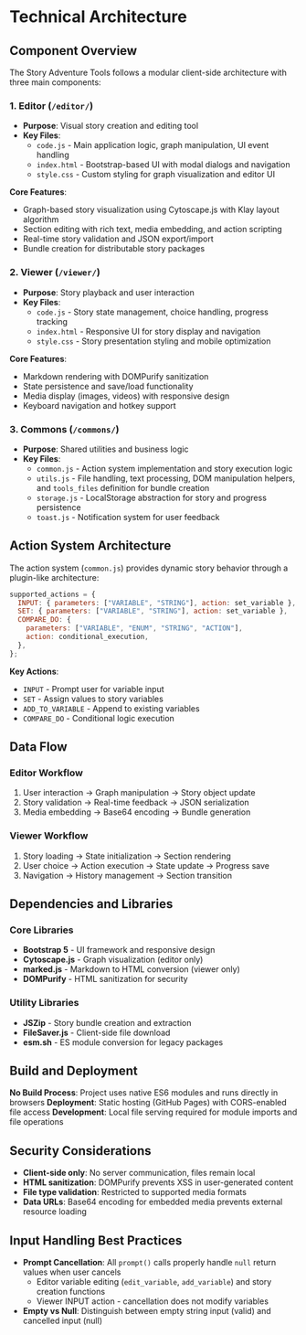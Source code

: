 # Technical Architecture

## Component Overview

The Story Adventure Tools follows a modular client-side architecture with three main components:

### 1. Editor (`/editor/`)

- **Purpose**: Visual story creation and editing tool
- **Key Files**:
  - `code.js` - Main application logic, graph manipulation, UI event handling
  - `index.html` - Bootstrap-based UI with modal dialogs and navigation
  - `style.css` - Custom styling for graph visualization and editor UI

**Core Features**:

- Graph-based story visualization using Cytoscape.js with Klay layout algorithm
- Section editing with rich text, media embedding, and action scripting
- Real-time story validation and JSON export/import
- Bundle creation for distributable story packages

### 2. Viewer (`/viewer/`)

- **Purpose**: Story playback and user interaction
- **Key Files**:
  - `code.js` - Story state management, choice handling, progress tracking
  - `index.html` - Responsive UI for story display and navigation
  - `style.css` - Story presentation styling and mobile optimization

**Core Features**:

- Markdown rendering with DOMPurify sanitization
- State persistence and save/load functionality
- Media display (images, videos) with responsive design
- Keyboard navigation and hotkey support

### 3. Commons (`/commons/`)

- **Purpose**: Shared utilities and business logic
- **Key Files**:
  - `common.js` - Action system implementation and story execution logic
  - `utils.js` - File handling, text processing, DOM manipulation helpers, and `tools_files` definition for bundle creation
  - `storage.js` - LocalStorage abstraction for story and progress persistence
  - `toast.js` - Notification system for user feedback

## Action System Architecture

The action system (`common.js`) provides dynamic story behavior through a plugin-like architecture:

```javascript
supported_actions = {
  INPUT: { parameters: ["VARIABLE", "STRING"], action: set_variable },
  SET: { parameters: ["VARIABLE", "STRING"], action: set_variable },
  COMPARE_DO: {
    parameters: ["VARIABLE", "ENUM", "STRING", "ACTION"],
    action: conditional_execution,
  },
};
```

**Key Actions**:

- `INPUT` - Prompt user for variable input
- `SET` - Assign values to story variables
- `ADD_TO_VARIABLE` - Append to existing variables
- `COMPARE_DO` - Conditional logic execution

## Data Flow

### Editor Workflow

1. User interaction → Graph manipulation → Story object update
2. Story validation → Real-time feedback → JSON serialization
3. Media embedding → Base64 encoding → Bundle generation

### Viewer Workflow

1. Story loading → State initialization → Section rendering
2. User choice → Action execution → State update → Progress save
3. Navigation → History management → Section transition

## Dependencies and Libraries

### Core Libraries

- **Bootstrap 5** - UI framework and responsive design
- **Cytoscape.js** - Graph visualization (editor only)
- **marked.js** - Markdown to HTML conversion (viewer only)
- **DOMPurify** - HTML sanitization for security

### Utility Libraries

- **JSZip** - Story bundle creation and extraction
- **FileSaver.js** - Client-side file download
- **esm.sh** - ES module conversion for legacy packages

## Build and Deployment

**No Build Process**: Project uses native ES6 modules and runs directly in browsers
**Deployment**: Static hosting (GitHub Pages) with CORS-enabled file access
**Development**: Local file serving required for module imports and file operations

## Security Considerations

- **Client-side only**: No server communication, files remain local
- **HTML sanitization**: DOMPurify prevents XSS in user-generated content
- **File type validation**: Restricted to supported media formats
- **Data URLs**: Base64 encoding for embedded media prevents external resource loading

## Input Handling Best Practices

- **Prompt Cancellation**: All `prompt()` calls properly handle `null` return values when user cancels
  - Editor variable editing (`edit_variable`, `add_variable`) and story creation functions
  - Viewer INPUT action - cancellation does not modify variables
- **Empty vs Null**: Distinguish between empty string input (valid) and cancelled input (null)
